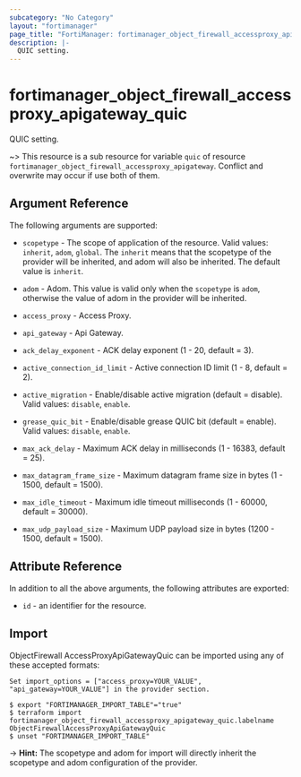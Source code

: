 ```yaml
---
subcategory: "No Category"
layout: "fortimanager"
page_title: "FortiManager: fortimanager_object_firewall_accessproxy_apigateway_quic"
description: |-
  QUIC setting.
---
```


# fortimanager_object_firewall_accessproxy_apigateway_quic
QUIC setting.

~> This resource is a sub resource for variable `quic` of resource `fortimanager_object_firewall_accessproxy_apigateway`. Conflict and overwrite may occur if use both of them.



## Argument Reference


The following arguments are supported:

* `scopetype` - The scope of application of the resource. Valid values: `inherit`, `adom`, `global`. The `inherit` means that the scopetype of the provider will be inherited, and adom will also be inherited. The default value is `inherit`.
* `adom` - Adom. This value is valid only when the `scopetype` is `adom`, otherwise the value of adom in the provider will be inherited.
* `access_proxy` - Access Proxy.
* `api_gateway` - Api Gateway.

* `ack_delay_exponent` - ACK delay exponent (1 - 20, default = 3).
* `active_connection_id_limit` - Active connection ID limit (1 - 8, default = 2).
* `active_migration` - Enable/disable active migration (default = disable). Valid values: `disable`, `enable`.

* `grease_quic_bit` - Enable/disable grease QUIC bit (default = enable). Valid values: `disable`, `enable`.

* `max_ack_delay` - Maximum ACK delay in milliseconds (1 - 16383, default = 25).
* `max_datagram_frame_size` - Maximum datagram frame size in bytes (1 - 1500, default = 1500).
* `max_idle_timeout` - Maximum idle timeout milliseconds (1 - 60000, default = 30000).
* `max_udp_payload_size` - Maximum UDP payload size in bytes (1200 - 1500, default = 1500).


## Attribute Reference

In addition to all the above arguments, the following attributes are exported:
* `id` - an identifier for the resource.

## Import

ObjectFirewall AccessProxyApiGatewayQuic can be imported using any of these accepted formats:
```
Set import_options = ["access_proxy=YOUR_VALUE", "api_gateway=YOUR_VALUE"] in the provider section.

$ export "FORTIMANAGER_IMPORT_TABLE"="true"
$ terraform import fortimanager_object_firewall_accessproxy_apigateway_quic.labelname ObjectFirewallAccessProxyApiGatewayQuic
$ unset "FORTIMANAGER_IMPORT_TABLE"
```
-> **Hint:** The scopetype and adom for import will directly inherit the scopetype and adom configuration of the provider.
